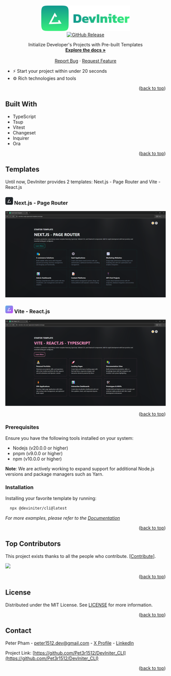 <a id="readme-top"></a>

<div align="center">
  <a href="https://github.com/Pet3r1512/DevIniter">
    <img src="public/images/FullLogo.png" alt="Logo" width="278.7" height="80">
  </a>

  <div align="center"> <a href="https://github.com/Pet3r1512/DevIniter_CLI/releases">
    <img src="https://img.shields.io/github/v/release/Pet3r1512/DevIniter_CLI?style=flat" alt="GitHub Release">
  </a> </div>

  <p align="center">
    Initialize Developer's Projects with Pre-built Templates
    <br />
    <a href="https://deviniter.site/docs/introduction"><strong>Explore the docs »</strong></a>
    <br />
    <br />
    <a href="https://github.com/Pet3r1512/DevIniter_CLI/issues/new?template=bug-report---.md">Report Bug</a>
    ·
    <a href="https://github.com/Pet3r1512/DevIniter_CLI/issues/new?template=feature-request---.md">Request Feature</a>
  </p>
</div>

- ⚡ Start your project within under 20 seconds
- ⚙️ Rich technologies and tools

<p align="right">(<a href="#readme-top">back to top</a>)</p>

## Built With

- TypeScript
- Tsup
- Vitest
- Changeset
- Inquirer
- Ora

<p align="right">(<a href="#readme-top">back to top</a>)</p>

## Templates

Until now, DevIniter provides 2 templates: Next.js - Page Router and Vite - React.js

### <img src="public/images/templates/nextjs-deviniter.png" alt="ViteLogo" height="24" width="24" > Next.js - Page Router

<a href="https://deviniter-nextjs-typescript-template.vercel.app/" target="_blank"><img src="public/images/templates/nextjs-dark.png" alt="Nextjs" ></a>

### <img src="public/images/templates/vite-deviniter.png" alt="ViteLogo" height="24" width="24" > Vite - React.js

<a href="https://deviniter-vite-react-typescript-template.vercel.app/" target="_blank"><img src="public/images/templates/vite-dark.png" alt="Vite" ></a>

<p align="right">(<a href="#readme-top">back to top</a>)</p>

### Prerequisites

Ensure you have the following tools installed on your system:

- Nodejs (v20.0.0 or higher)
- pnpm (v9.0.0 or higher)
- npm (v10.0.0 or higher)

<strong>Note</strong>: We are actively working to expand support for additional Node.js versions and package managers such as Yarn.

### Installation

Installing your favorite template by running:

```bash
  npx @deviniter/cli@latest
```

_For more examples, please refer to the [Documentation](https://www.deviniter.site/docs/introduction)_

<p align="right">(<a href="#readme-top">back to top</a>)</p>

## Top Contributors

This project exists thanks to all the people who contribute. [[Contribute](CONTRIBUTING.md)].

<a href="https://github.com/Pet3r1512/DevIniter_CLI/graphs/contributors">
  <img src="https://contrib.rocks/image?repo=Pet3r1512/DevIniter_CLI" />
</a>

<p align="right">(<a href="#readme-top">back to top</a>)</p>

## License

Distributed under the MIT License. See [LICENSE](https://github.com/Pet3r1512/DevIniter_CLI/blob/feature/contributing-docs/FEAT-007/LICENSE) for more information.

<p align="right">(<a href="#readme-top">back to top</a>)</p>

## Contact

Peter Pham - peter1512.dev@gmail.com - [X Profile](https://x.com/Thnh_Phng_) - [LinkedIn](https://www.linkedin.com/in/peter-pham-6b02a2229)

Project Link: [https://github.com/Pet3r1512/DevIniter_CLI](https://github.com/Pet3r1512/DevIniter_CLI)

<p align="right">(<a href="#readme-top">back to top</a>)</p>
